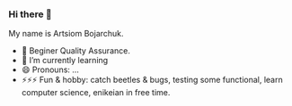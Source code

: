 ### Hi there 👋
My name is Artsiom Bojarchuk. 

- 🔭 Beginer Quality Assurance.
- 🌱 I’m currently learning 
- 😄 Pronouns: ...
- ⚡⚡⚡ Fun & hobby: catch beetles & bugs, testing some functional, learn computer science, enikeian in free time.

